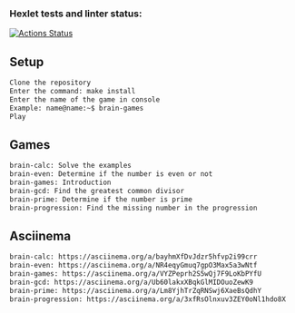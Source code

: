 ### Hexlet tests and linter status:
[![Actions Status](https://github.com/Pyplee/frontend-project-44/workflows/hexlet-check/badge.svg)](https://github.com/Pyplee/frontend-project-44/actions)

## Setup

```bash
Clone the repository
Enter the command: make install
Enter the name of the game in console
Example: name@name:~$ brain-games
Play
```
## Games

```bash
brain-calc: Solve the examples
brain-even: Determine if the number is even or not
brain-games: Introduction
brain-gcd: Find the greatest common divisor
brain-prime: Determine if the number is prime
brain-progression: Find the missing number in the progression
```

## Asciinema

```bash
brain-calc: https://asciinema.org/a/bayhmXfDvJdzr5hfvp2i99crr
brain-even: https://asciinema.org/a/NR4eqyGmuq7gpO3Max5a3wNtf
brain-games: https://asciinema.org/a/VYZPeprh2S5wQj7F9LoKbPYfU
brain-gcd: https://asciinema.org/a/Ub60lakxXBqkGlMIDOuoZewK9
brain-prime: https://asciinema.org/a/Lm8YjhTrZqRNSwj6XaeBsQdhY
brain-progression: https://asciinema.org/a/3xfRsOlnxuv3ZEY0oNl1hdo8X
```
